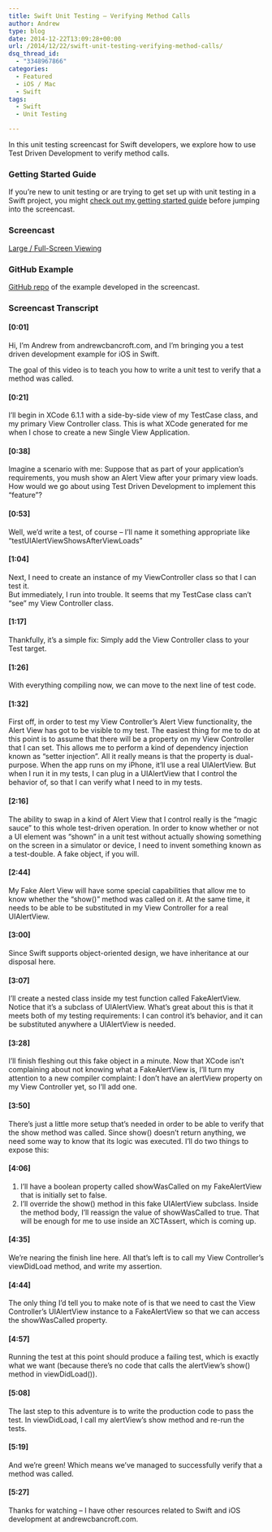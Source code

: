 ```yaml
---
title: Swift Unit Testing – Verifying Method Calls
author: Andrew
type: blog
date: 2014-12-22T13:09:28+00:00
url: /2014/12/22/swift-unit-testing-verifying-method-calls/
dsq_thread_id:
  - "3348967866"
categories:
  - Featured
  - iOS / Mac
  - Swift
tags:
  - Swift
  - Unit Testing

---
```

In this unit testing screencast for Swift developers, we explore how to use Test Driven Development to verify method calls.

### Getting Started Guide

If you&#8217;re new to unit testing or are trying to get set up with unit testing in a Swift project, you might [check out my getting started guide][1] before jumping into the screencast.

### Screencast



<span class="text-center"><a href="http://youtu.be/hC2Dni9SAWY" target="_blank">Large / Full-Screen Viewing</a></span>

### GitHub Example

[GitHub repo][2] of the example developed in the screencast.

### Screencast Transcript

#### [0:01]

Hi, I&#8217;m Andrew from andrewcbancroft.com, and I&#8217;m bringing you a test driven development example for iOS in Swift.

The goal of this video is to teach you how to write a unit test to verify that a method was called.

#### [0:21]

I&#8217;ll begin in XCode 6.1.1 with a side-by-side view of my TestCase class, and my primary View Controller class. This is what XCode generated for me when I chose to create a new Single View Application.

#### [0:38]

Imagine a scenario with me: Suppose that as part of your application&#8217;s requirements, you mush show an Alert View after your primary view loads. How would we go about using Test Driven Development to implement this &#8220;feature&#8221;?

#### [0:53]

Well, we&#8217;d write a test, of course &#8211; I&#8217;ll name it something appropriate like &#8220;testUIAlertViewShowsAfterViewLoads&#8221;

#### [1:04]

Next, I need to create an instance of my ViewController class so that I can test it.  
But immediately, I run into trouble. It seems that my TestCase class can&#8217;t &#8220;see&#8221; my View Controller class.

#### [1:17]

Thankfully, it&#8217;s a simple fix: Simply add the View Controller class to your Test target.

#### [1:26]

With everything compiling now, we can move to the next line of test code.

#### [1:32]

First off, in order to test my View Controller&#8217;s Alert View functionality, the Alert View has got to be visible to my test. The easiest thing for me to do at this point is to assume that there will be a property on my View Controller that I can set. This allows me to perform a kind of dependency injection known as &#8220;setter injection&#8221;. All it really means is that the property is dual-purpose. When the app runs on my iPhone, it&#8217;ll use a real UIAlertView. But when I run it in my tests, I can plug in a UIAlertView that I control the behavior of, so that I can verify what I need to in my tests.

#### [2:16]

The ability to swap in a kind of Alert View that I control really is the &#8220;magic sauce&#8221; to this whole test-driven operation. In order to know whether or not a UI element was &#8220;shown&#8221; in a unit test without actually showing something on the screen in a simulator or device, I need to invent something known as a test-double. A fake object, if you will.

#### [2:44]

My Fake Alert View will have some special capabilities that allow me to know whether the &#8220;show()&#8221; method was called on it. At the same time, it needs to be able to be substituted in my View Controller for a real UIAlertView.

#### [3:00]

Since Swift supports object-oriented design, we have inheritance at our disposal here.

#### [3:07]

I&#8217;ll create a nested class inside my test function called FakeAlertView. Notice that it&#8217;s a subclass of UIAlertView. What&#8217;s great about this is that it meets both of my testing requirements: I can control it&#8217;s behavior, and it can be substituted anywhere a UIAlertView is needed.

#### [3:28]

I&#8217;ll finish fleshing out this fake object in a minute. Now that XCode isn&#8217;t complaining about not knowing what a FakeAlertView is, I&#8217;ll turn my attention to a new compiler complaint: I don&#8217;t have an alertView property on my View Controller yet, so I&#8217;ll add one.

#### [3:50]

There&#8217;s just a little more setup that&#8217;s needed in order to be able to verify that the show method was called. Since show() doesn&#8217;t return anything, we need some way to know that its logic was executed. I&#8217;ll do two things to expose this:

#### [4:06]

  1. I&#8217;ll have a boolean property called showWasCalled on my FakeAlertView that is initially set to false.
  2. I&#8217;ll override the show() method in this fake UIAlertView subclass. Inside the method body, I&#8217;ll reassign the value of showWasCalled to true. That will be enough for me to use inside an XCTAssert, which is coming up.

#### [4:35]

We&#8217;re nearing the finish line here. All that&#8217;s left is to call my View Controller&#8217;s viewDidLoad method, and write my assertion.

#### [4:44]

The only thing I&#8217;d tell you to make note of is that we need to cast the View Controller&#8217;s UIAlertView instance to a FakeAlertView so that we can access the showWasCalled property.

#### [4:57]

Running the test at this point should produce a failing test, which is exactly what we want (because there&#8217;s no code that calls the alertView&#8217;s show() method in viewDidLoad()).

#### [5:08]

The last step to this adventure is to write the production code to pass the test. In viewDidLoad, I call my alertView&#8217;s show method and re-run the tests.

#### [5:19]

And we&#8217;re green! Which means we&#8217;ve managed to successfully verify that a method was called.

#### [5:27]

Thanks for watching &#8211; I have other resources related to Swift and iOS development at andrewcbancroft.com.

 [1]: http://www.andrewcbancroft.com/2014/12/29/getting-started-unit-testing-swift/
 [2]: https://github.com/andrewcbancroft/SwiftTDDVerifyMethodCalls